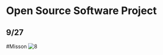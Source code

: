 # Open Source Software Project
## 9/27
#Misson
![8](https://user-images.githubusercontent.com/33916201/34049373-86c8cfde-e1fa-11e7-9ae6-080dadec3a37.png)  

